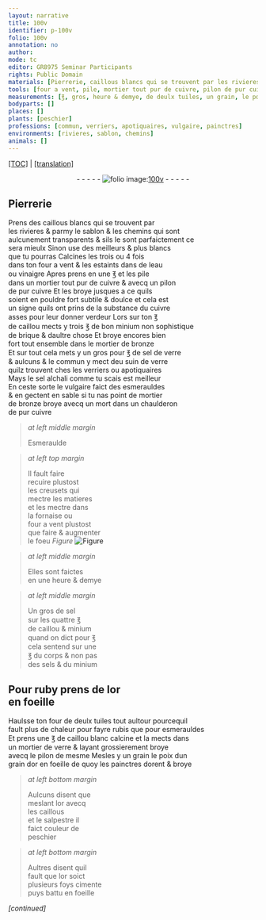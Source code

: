 ```yaml
---
layout: narrative
title: 100v
identifier: p-100v
folio: 100v
annotation: no
author:
mode: tc
editor: GR8975 Seminar Participants
rights: Public Domain
materials: [Pierrerie, caillous blancs qui se trouvent par les rivieres & parmy le sablon & les chemins qui sont aulcunement transparents, eau, vinaigre, cuivre, caillou, bon minium non sophistique de brique, bronze, sel de verre, suin de verre, sel alchali, esmerauldes, Esmeraulde, sel, minium, sels, ruby, or en foeille, rubis, caillou blanc calcine, verre, dorent, or, caillous, salpestre]
tools: [four a vent, pile, mortier tout pur de cuivre, pilon de pur cuivre, mortier de bronze, chaulderon de pur cuivre, creusets, fornaise, four, tuiles, mortier de verre, pilon]
measurements: [℥, gros, heure & demye, de deulx tuiles, un grain, le poix dun grain]
bodyparts: []
places: []
plants: [peschier]
professions: [commun, verriers, apotiquaires, vulgaire, painctres]
environments: [rivieres, sablon, chemins]
animals: []
---
```


 <p><a href="{{ site.baseurl }}/diplomatic/">[TOC]</a> | <a href="{{ site.baseurl }}/texts/p-100v_tl/" target="_blank">[translation]</a></p><div class="folio" align="center">- - - - - <a href="http://gallica.bnf.fr/ark:/12148/btv1b10500001g/f206.image" target="_blank"><img src="https://cu-mkp.github.io/2017-workshop-edition/assets/photo-icon.png" alt="folio image: " style="display:inline-block; margin-bottom:-3px;"/>100v</a> - - - - - </div>  
  

## <span class="m">Pierrerie</span>

 
Prens des <span class="m">caillous blancs qui se trouvent par<br/> les <span class="env">rivieres</span> & parmy le <span class="env">sablon</span> & les <span class="env">chemins</span> qui sont<br/> aulcunem<span class="exp">ent</span> transparents</span> & sils le sont parfaictem<span class="exp">ent</span> ce<br/> sera mieulx Sinon use des meilleurs & plus blancs<br/> que tu pourras Calcines les trois ou 4 fois<br/> dans ton <span class="tl">four a vent</span> & les estaints dans de l<span class="m">eau</span><br/> ou <span class="m">vinaigre</span> Apres prens en une <span class="ms">℥</span> et les <span class="tl">pile</span><br/> dans un <span class="tl">mortier tout pur de <span class="m">cuivre</span></span> & avecq un <span class="tl">pilon<br/> de pur <span class="m">cuivre</span></span> Et les broye jusques a ce quils<br/> soient en pouldre fort subtile & doulce et cela est<br/> un signe quils ont prins de la substance du <span class="m">cuivre</span><br/> asses pour leur donner verdeur Lors sur ton <span class="ms">℥</span><br/> de <span class="m">caillou</span> mects y trois <span class="ms">℥</span> de <span class="m">bon minium non sophistique<br/> de brique</span> & daultre chose Et broye encores bien<br/> fort tout ensemble dans le <span class="tl">mortier de <span class="m">bronze</span></span><br/> Et sur tout cela mets y un <span class="ms">gros</span> <span class="add"><span class="del">pour <span class="ms">℥</span></span></span> de <span class="m">sel de verre</span><br/> & aulcuns & le <span class="pro">commun</span> y mect d<span class="del">e</span>u <span class="m">suin de verre</span><br/> quilz trouvent ches les <span class="pro">verriers</span> ou <span class="pro">apotiquaires</span><br/> Mays le <span class="m">sel alchali</span> co<span class="exp">mm</span>e tu scais est meilleur<br/> En ceste sorte le <span class="pro">vulgaire</span> faict des <span class="m">esmerauldes</span><br/> & en gectent en sable si tu nas point de <span class="tl">mortier<br/> de <span class="m">bronze</span></span> broye avecq <span class="del">un mort</span> dans un <span class="tl">chaulderon<br/> de pur <span class="m">cuivre</span></span> 
> *at left middle margin*
> 
> 
> <span class="m">Esmeraulde</span>
 
 
> *at left top margin*
> 
> 
>   Il fault faire<br/> recuire plustost<br/> les <span class="tl">creusets</span> qui<br/> mectre les matieres<br/> et les mectre dans<br/> la <span class="tl">fornaise</span> ou<br/> <span class="tl">four a vent</span> plustost<br/> que faire & augmenter<br/> le foeu 
> *Figure*
> <a href="https://drive.google.com/open?id=0B9-oNrvWdlO5QUx4eF9qWU1jS28" target="_blank"><img src="https://cu-mkp.github.io/GR8975-edition/assets/photo-icon.png" alt="Figure" style="display:inline-block; margin-bottom:-3px;"/></a>
 
 
> *at left middle margin*
> 
> 
>   Elles sont faictes<br/> en une <span class="ms"><span class="tmp">heure & demye</span></span> 
 
> *at left middle margin*
> 
> 
>   Un <span class="ms">gros</span> de <span class="m">sel</span><br/> sur les quattre <span class="ms">℥</span><br/> de <span class="m">caillou</span> & <span class="m">minium</span><br/> quand on dict pour <span class="ms">℥</span><br/> cela sentend sur une<br/> <span class="ms">℥</span> du corps & non pas<br/> des <span class="m">sels</span> & du <span class="m">minium</span> 
 
 
  

## Pour <span class="m">ruby</span> prens de l<span class="m">or<br/> en foeille</span>

 
Haulsse ton <span class="tl">four</span> <span class="ms">de deulx <span class="tl">tuiles</span></span> tout aultour pourcequil<br/> fault plus de chaleur pour fayre <span class="m">rubis</span> que pour <span class="m">esmerauldes</span><br/> Et prens une <span class="ms">℥</span> de <span class="m">caillou blanc calcine</span> et la mects dans<br/> un <span class="tl">mortier de <span class="m">verre</span></span> & layant grossierement broye<br/> avecq le <span class="tl">pilon</span> de mesme Mesles y <span class="del"><span class="ms">un grain</span></span> <span class="ms">le poix dun<br/> grain</span> d<span class="m">or en foeille</span> de quoy les <span class="pro">painctres</span> <span class="m">dorent</span> & broye
 
> *at left bottom margin*
> 
> 
>   Aulcuns disent que<br/> meslant l<span class="m">or</span> avecq<br/> les <span class="m">caillous</span><br/> et le <span class="m">salpestre</span> il<br/> faict couleur de<br/> <span class="pa">peschier</span>
 
> *at left bottom margin*
> 
> 
>   Aultres disent quil<br/> fault que l<span class="m">or</span> soict<br/> plusieurs foys cimente<br/> puys battu en foeille
 
*[continued]*
 
 